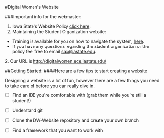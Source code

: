 <!-- ![alt text](https://github.com/adam-p/markdown-here/raw/master/src/common/images/icon48.png "Logo Title Text 1") -->
#Digital Women's Website

###Important info for the webmaster:

1. Iowa State's Website Policy <a href="http://www.sac.iastate.edu/student-organizations/resources-for-organizations/student-organization-website-policy/" target="_blank">click here</a>.</br>
2. Maintaining the Student Organization website:
<ul>
  <li> 
  Training is available for you on how to navigate the system, <a href= "https://www.stuorg.iastate.edu/take-training" target="_blank">here</a>. 
  </li>
  <li>
  If you have any questions regarding the student organization or the policy feel free to email <a href="mailto:sac@iastate.edu" target="_top">sac@iastate.edu</a>.
  </li>
</ul> 
2. Our URL is <a href="http://digitalwomen.ece.iastate.edu/" target="_blank">http://digitalwomen.ece.iastate.edu/<a>


##Getting Started: 
####Here are a few tips to start creating a website

Designing a website is a lot of fun, however there are a few things you need to take care of before you can really dive in.
- [ ] Find an IDE you're comfortable with (grab them while you're still a student!)
- [ ] Understand git
- [ ] Clone the DW-Website repository and create your own branch
- [ ] Find a framework that you want to work with


